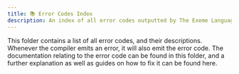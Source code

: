 ```yaml
---
title: 📚 Error Codes Index
description: An index of all error codes outputted by The Exeme Language's compiler.
---
```


This folder contains a list of all error codes, and their descriptions. Whenever the compiler emits an error, it will also emit the error code. The documentation relating to the error code can be found in this folder, and a further explanation as well as guides on how to fix it can be found here.
